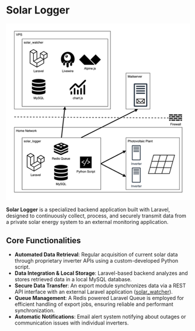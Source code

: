 # Solar Logger

![application overview](/docs/overview.png)

**Solar Logger** is a specialized backend application built with Laravel, designed to continuously collect, process, and securely transmit data from a private solar energy system to an external monitoring application.

## Core Functionalities

- **Automated Data Retrieval**: Regular acquisition of current solar data through proprietary inverter APIs using a custom-developed Python script.
- **Data Integration & Local Storage**: Laravel-based backend analyzes and stores retrieved data in a local MySQL database.
- **Secure Data Transfer**: An export module synchronizes data via a REST API interface with an external Laravel application ([solar_watcher](https://github.com/TobMoeller/solar_watcher)).
- **Queue Management**: A Redis powered Laravel Queue is employed for efficient handling of export jobs, ensuring reliable and performant synchronization.
- **Automatic Notifications**: Email alert system notifying about outages or communication issues with individual inverters.

